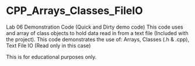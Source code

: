 # CPP_Arrays_Classes_FileIO
Lab 06 Demonstration Code
(Quick and Dirty demo code)
This code uses and array of class objects to hold data read in from a text file (Included with the project). 
This code demonstrates the use of:
  Arrays,
  Classes (.h & .cpp),
  Text File IO (Read only in this case)

This is for educational purposes only.
